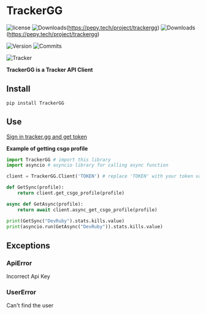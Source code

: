 # TrackerGG



![license](https://img.shields.io/github/license/Dev-Ruby/TrackerGG)
![Downloads](https://static.pepy.tech/badge/trackergg)(https://pepy.tech/project/trackergg)
![Downloads](https://static.pepy.tech/badge/trackergg/month)(https://pepy.tech/project/trackergg)

![Version](https://img.shields.io/pypi/v/TrackerGG)
![Commits](https://img.shields.io/github/commit-activity/m/dev-ruby/TrackerGG)

![Tracker](https://static1-fr.millenium.gg/articles/9/34/23/09/@/1117224-111-article_m-1.jpg)

**TrackerGG is a Tracker API Client**

## Install

```pip install TrackerGG```


## Use

[Sign in tracker.gg and get token](https://tracker.gg/developers)

**Example of getting csgo profile**
```py
import TrackerGG # import this library
import asyncio # asyncio library for calling async function

client = TrackerGG.Client('TOKEN') # replace 'TOKEN' with your token value.

def GetSync(profile):
    return client.get_csgo_profile(profile)

async def GetAsync(profile):
    return await client.async_get_csgo_profile(profile)

print(GetSync("DevRuby").stats.kills.value)
print(asyncio.run(GetAsync("DevRuby")).stats.kills.value)

```

## Exceptions
### ApiError
Incorrect Api Key
### UserError
Can't find the user
